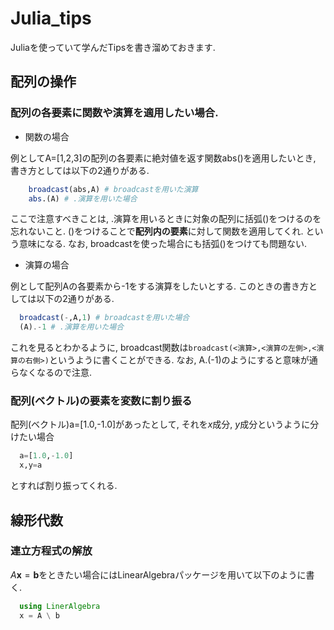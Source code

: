 # Julia_tips
Juliaを使っていて学んだTipsを書き溜めておきます.

## 配列の操作
### 配列の各要素に関数や演算を適用したい場合.
- 関数の場合

例としてA=[1,2,3]の配列の各要素に絶対値を返す関数abs()を適用したいとき, 書き方としては以下の2通りがある.
```julia
    broadcast(abs,A) # broadcastを用いた演算
    abs.(A) # .演算を用いた場合
```
ここで注意すべきことは, .演算を用いるときに対象の配列に括弧()をつけるのを忘れないこと. ()をつけることで**配列内の要素**に対して関数を適用してくれ. という意味になる. なお, broadcastを使った場合にも括弧()をつけても問題ない.

- 演算の場合
  
例として配列Aの各要素から-1をする演算をしたいとする. このときの書き方としては以下の2通りがある.
  ```julia
    broadcast(-,A,1) # broadcastを用いた場合
    (A).-1 # .演算を用いた場合
  ```
これを見るとわかるように, broadcast関数は`broadcast(<演算>,<演算の左側>,<演算の右側>)`というように書くことができる. なお, A.(-1)のようにすると意味が通らなくなるので注意.

### 配列(ベクトル)の要素を変数に割り振る
配列(ベクトル)a=[1.0,-1.0]があったとして, それを$x$成分, $y$成分というように分けたい場合

```julia
  a=[1.0,-1.0]
  x,y=a
```
とすれば割り振ってくれる.

## 線形代数
### 連立方程式の解放
$A\bm{x}=\bm{b}$をときたい場合にはLinearAlgebraパッケージを用いて以下のように書く.
```julia
  using LinerAlgebra
  x = A \ b
```